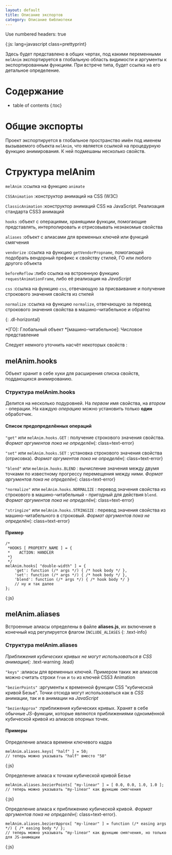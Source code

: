 ```yaml
---
layout: default
title: Описание экспортов
category: Описание библиотеки
---
```

Use numbered headers: true

{:js: lang=javascript class=prettyprint}

Здесь будет представлено в общих чертах, под какими переменными `melAnim` экспортируется в глобальную область видимости и аргументы к экспортированным функциям. 
При встрече типа, будет ссылка на его детальное определение.

# Содержание #

* table of contents
{:toc}

# Общие экспорты #

Проект экспортируется в глобальное пространство имён под именем вызываемого объекта `melAnim`, что является ссылкой на процедурную функцию анимирования.
К ней подмешаны несколько свойств.

# Структура melAnim #

`melAnim`
:ссылка на функцию `animate`

`CSSAnimation`
:конструктор анимаций на CSS (W3C)

`ClassicAnimation`
:конструктор анимаций CSS на JavaScript. Реализация стандарта CSS3 анимаций

`hooks`
:объект с операциями, хранящими функции, помогающие представлять, интерполировать и отрисовывать незнакомые свойства

`aliases`
:объект с алиасами для временных ключей или функций смягчения

`vendorize`
:ссылка на функцию `getVendorPropname`, помогающей подобрать вендорный префикс к свойству стилей, ГО или любого другого объекта

`beforeReflow`
:либо ссылка на встроенную функцию `requestAnimationFrame`, либо её реализация на *JavaScript*

`css`
:ссылка на функцию `css`, отвечающую за присваивание и получение строкового значения свойств из стилей

`normalize`
:ссылка на функцию `normalize`, отвечающую за перевод строкового значения свойства в машино-читабельное и обратно

{: .dl-horizontal}

*[ГО]: Глобальный объект
*[машино-читабельное]: Числовое представление

Следует немного уточнить насчёт некоторых свойств :

## melAnim.hooks ##
Объект хранит в себе хуки для расширения списка свойств, поддающихся анимированию.

### Структура melAnim.hooks ###
Делится на несколько подуровней. На *первом* имя свойства, на *втором* - операции. На каждую *операцию* можно установить только **один** обработчик.

#### Список предопределённых операций ####

`"get"` или `melAnim.hooks.GET`
: получение строкового значения свойства.  *Формат аргументов пока не определён*{: class=text-error}

`"set"` или `melAnim.hooks.SET`
: установка строкового значения свойства (отрисовка).  *Формат аргументов пока не определён*{: class=text-error}

`"blend"` или `melAnim.hooks.BLEND`
: вычисление значения между двумя точками по известному прогрессу перемещения между ними.  *Формат аргументов пока не определён*{: class=text-error}

`"normalize"` или `melAnim.hooks.NORMALIZE`
: перевод значения свойства из строкового в машино-читабельный - пригодный для действия `blend`.  *Формат аргументов пока не определён*{: class=text-error}

`"stringize"` или `melAnim.hooks.STRINGIZE`
: перевод значения свойства из машино-читабельного в строковый.  *Формат аргументов пока не определён*{: class=text-error}

#### Пример ####
    
    /*
     *HOOKS [ PROPERTY_NAME ] = {
     *    ACTION: HANDLER
     *}
     */
    melAnim.hooks[ "double-width" ] = {
        'get': function (/* args */) { /* hook body */ },
        'set': function (/* args */) { /* hook body */ },
        'blend': function (/* args */) { /* hook body */ }
        // ну и так далее
    };
    
{:js}

## melAnim.aliases ##

Встроенные алиасы определены в файле **aliases.js**, их включение в конечный код регулируется флагом `INCLUDE_ALIASES`
{: .text-info}

### Структура melAnim.aliases ###

*Приближения кубических кривых не могут использоваться в CSS анимации*{: .text-warning .lead}

`"keys"`
:алиасы для временных ключей. Примером таких же алиасов можно считать строки `from` и `to` из ключей CSS3 Animation

`"bezierPoints"`
:аргументы к временной функции CSS "кубической кривой Безье". Точки отсюда могут использоваться как в *CSS* анимации, так и в анимации на *JavaScript*

`"bezierApprox"`
:приближения кубических кривых. Хранят в себе обычные *JS*-функции, которые являются приближениями одноимённой кубической кривой из алиасов опорных точек. 

#### Примеры ####

Определение алиаса времени ключевого кадра 

    melAnim.aliases.keys[ "half" ] = 50;
    // теперь можно указывать "half" вместо "50"
{:js}

Определение алиаса к точкам кубической кривой Безье

    melAnim.aliases.bezierPoints[ "my-linear" ] = [ 0.0, 0.0, 1.0, 1.0 ];
    // теперь можно указывать "my-linear" как функцию смягчения
    
{:js}

Определение алиаса к приближению кубической кривой. *Формат аргументов пока не определён*{: class=text-error}.

    melAnim.aliases.bezierApprox[ "my-linear" ] = function (/* easing args */) { /* easing body */ };
    // теперь можно указывать "my-linear" как функцию смягчения, но только для JS-анимации

{:js}